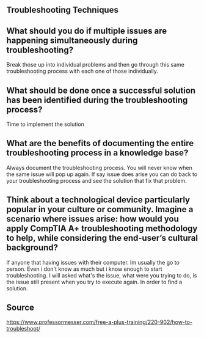 ## Troubleshooting Techniques
## What should you do if multiple issues are happening simultaneously during troubleshooting?
Break those up into individual problems and then go through this same troubleshooting process with each one of those individually.
## What should be done once a successful solution has been identified during the troubleshooting process?
Time to implement the solution
## What are the benefits of documenting the entire troubleshooting process in a knowledge base?
Always document the troubleshooting process. You will never know when the same issue will pop up again. If say issue does arise you can do back to your troubleshooting process and see the solution that fix that problem.
## Think about a technological device particularly popular in your culture or community. Imagine a scenario where issues arise: how would you apply CompTIA A+ troubleshooting methodology to help, while considering the end-user’s cultural background?
If anyone that having issues with their computer. Im usually the go to person. Even i don't know as much but i know enough to start troubleshooting. I will asked what's the issue, what were you trying to do, is the issue still present when you try to execute again. In order to find a solution.
## Source 
https://www.professormesser.com/free-a-plus-training/220-902/how-to-troubleshoot/